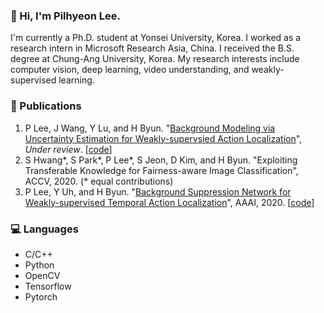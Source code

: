 ### 👋 Hi, I'm Pilhyeon Lee.

I'm currently a Ph.D. student at Yonsei University, Korea.
I worked as a research intern in Microsoft Research Asia, China.
I received the B.S. degree at Chung-Ang University, Korea.
My research interests include computer vision, deep learning, video understanding, and weakly-supervised learning.

### 📓 Publications
1. P Lee, J Wang, Y Lu, and H Byun. "[Background Modeling via Uncertainty Estimation for Weakly-supervsied Action Localization](https://arxiv.org/abs/2006.07006)", *Under review*. [[code](https://github.com/Pilhyeon/Background-Modeling-via-Uncertainty-Estimation)]
2. S Hwang*, S Park*, P Lee*, S Jeon, D Kim, and H Byun. "Exploiting Transferable Knowledge for Fairness-aware Image Classification", ACCV, 2020. (* equal contributions) 
3. P Lee, Y Uh, and H Byun. "[Background Suppression Network for Weakly-supervised Temporal Action Localization](https://arxiv.org/abs/1911.09963)", AAAI, 2020. [[code](https://github.com/Pilhyeon/BaSNet-pytorch)]

### 💻 Languages
- C/C++
- Python
- OpenCV
- Tensorflow
- Pytorch
